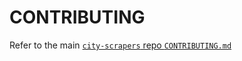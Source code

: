 # CONTRIBUTING

Refer to the main [`city-scrapers` repo `CONTRIBUTING.md`](https://github.com/City-Bureau/city-scrapers/blob/master/CONTRIBUTING.md)
